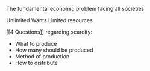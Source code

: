 
The fundamental economic problem facing all societies

Unlimited Wants
Limited resources

[[4 Questions]] regarding scarcity:
- What to produce
- How many should be produced
- Method of production
- How to distribute


